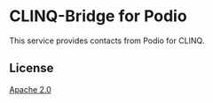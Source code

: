 # CLINQ-Bridge for Podio

This service provides contacts from Podio for CLINQ.

## License

[Apache 2.0](LICENSE)
